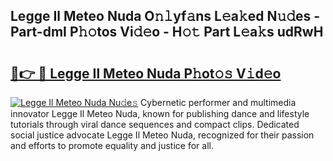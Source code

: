 ## Legge Il Meteo Nuda O𝚗𝚕yf𝚊ns L𝚎a𝚔ed N𝚞𝚍es - Part-dmI P𝚑𝚘tos Vi𝚍𝚎o - H𝚘𝚝 Part L𝚎a𝚔s udRwH

# <h2><a href="http://kfdnriu.oniu.top/?m=Legge+Il+Meteo+Nuda">🔗👉 🔴 Legge Il Meteo Nuda P𝚑ot𝚘𝚜 V𝚒d𝚎o</a></h2>

[![Legge Il Meteo Nuda Nu𝚍e𝚜](https://i.imgur.com/0qMVB7G.gif)](http://kfdnriu.oniu.top/?m=Legge+Il+Meteo+Nuda)
Cybernetic performer and multimedia innovator Legge Il Meteo Nuda, known for publishing dance and lifestyle tutorials through viral dance sequences and compact clips. Dedicated social justice advocate Legge Il Meteo Nuda, recognized for their passion and efforts to promote equality and justice for all.  
